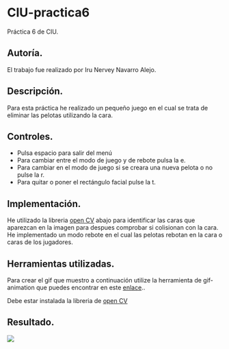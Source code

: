 # CIU-practica6
Práctica 6 de CIU. 

## Autoría.
El trabajo fue realizado por Iru Nervey Navarro Alejo.

## Descripción.
Para esta práctica he realizado un pequeño juego en el cual se trata de eliminar las pelotas utilizando la cara.

## Controles.

- Pulsa espacio para salir del menú
- Para cambiar entre el modo de juego y de rebote pulsa la e.
- Para cambiar en el modo de juego si se creara una nueva pelota o no pulse la r.
- Para quitar o poner el rectángulo facial pulse la t.


## Implementación.
He utilizado la libreria [open CV](http://www.magicandlove.com/blog/2018/11/22/opencv-4-0-0-java-built-and-cvimage-library/)  abajo para identificar las caras que aparezcan en la imagen para despues comprobar si colisionan con la cara. He implementado un modo rebote en el cual las pelotas rebotan en la cara o caras de los jugadores.

## Herramientas utilizadas.
Para crear el gif que muestro a continuación utilize la herramienta de gif-animation que puedes encontrar en este [enlace](https://github.com/extrapixel/gif-animation)..

Debe estar instalada la libreria de [open CV](http://www.magicandlove.com/blog/2018/11/22/opencv-4-0-0-java-built-and-cvimage-library/)

## Resultado.
![](https://github.com/irunervey/CIU-Practica5/blob/master/gif.gif)
